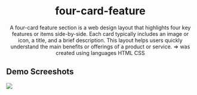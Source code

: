 <h1 align="center">four-card-feature</h1>
<p align="center">A four-card feature section is a web design layout that highlights four key features or items side-by-side. Each card typically includes an image or icon, a title, and a brief description. This layout helps users quickly understand the main benefits or offerings of a product or service. => was created using languages HTML CSS</p>

<h2>Demo Screeshots</h2>
<img src="https://github.com/the-artist-web/four-card-feature/assets/162612001/e17934d0-c7aa-4f1d-add1-e75e8530615e">
